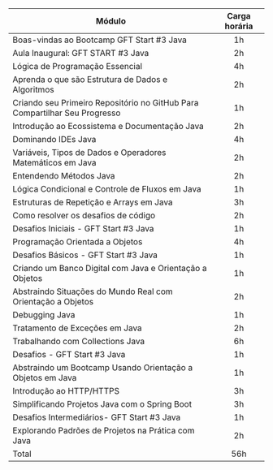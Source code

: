 | Módulo 								 		     | Carga horária  | 
|   ---     								   		     |     :---:      | 
| Boas-vindas ao Bootcamp GFT Start #3 Java	 			      		     |       1h       |
| Aula Inaugural: GFT START #3 Java					      		     |       2h       |
| Lógica de Programação Essencial          				      		     |       4h       |
| Aprenda o que são Estrutura de Dados e Algoritmos			      		     |       2h       |
| Criando seu Primeiro Repositório no GitHub Para Compartilhar Seu Progresso  		     |       1h       |
| Introdução ao Ecossistema e Documentação Java						     |       2h       |
| Dominando IDEs Java          	      							     |       4h       |
| Variáveis, Tipos de Dados e Operadores Matemáticos em Java         	      		     |       2h       |
| Entendendo Métodos Java				         	      		     |       2h       |
| Lógica Condicional e Controle de Fluxos em Java            				     |       1h       |
| Estruturas de Repetição e Arrays em Java          	      				     |       3h       |
| Como resolver os desafios de código 		    					     |       2h       |
| Desafios Iniciais - GFT Start #3 Java		    					     |       1h       |
| Programação Orientada a Objetos		    					     |       4h       |
| Desafios Básicos - GFT Start #3 Java		    					     |       1h       |
| Criando um Banco Digital com Java e Orientação a Objetos				     |       1h       |
| Abstraindo Situações do Mundo Real com Orientação a Objetos				     |       2h       |
| Debugging Java									     |       1h       |
| Tratamento de Exceções em Java							     |       2h       |
| Trabalhando com Collections Java							     |       6h       |
| Desafios - GFT Start #3 Java			    					     |       1h       |
| Abstraindo um Bootcamp Usando Orientação a Objetos em Java				     |       1h       |
| Introdução ao HTTP/HTTPS								     |       3h       |
| Simplificando Projetos Java com o Spring Boot				       	             |       3h       |
| Desafios Intermediários- GFT Start #3 Java	    					     |       1h       |
| Explorando Padrões de Projetos na Prática com Java   					     |       2h       |
| Total					      	      					     |       56h      |